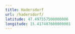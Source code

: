 ```yaml
---
title: Hadersdorf
url: /hadersdorf/
latitude: 47.497557500000006
longitude: 15.417487600000001
---
```

